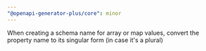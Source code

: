 ```yaml
---
"@openapi-generator-plus/core": minor
---
```


When creating a schema name for array or map values, convert the property name to its singular form (in case it's a plural)
